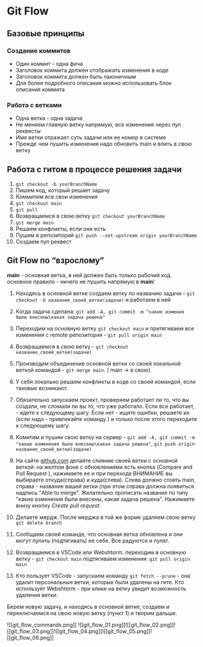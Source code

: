 # Git Flow

## Базовые принципы
### Создание коммитов
- Один коммит - одна фича
- Заголовок коммита должен отображать изменения в коде
- Заголовок коммита должен быть лаконичным
- Для более подробного описания можно использовать блок описания коммита

### Работа с ветками
- Одна ветка - одна задача
- Не меняем главную ветку напрямую, все изменения через пул реквесты
- Имя ветки отражает суть задачи или ее номер в системе
- Прежде чем пушить изменения надо обновить main и влить в свою ветку

## Работа с гитом в процессе решения задачи
1. `git checkout -b yourBranchName`
2. Пишем код, который решает задачу
3. Коммитим все свои изменения
4. `git checkout main`
5. `git pull`
6. Возвращаемся в свою ветку `git checkout yourBranchName`
7. `git merge main`
8. Решаем конфликты, если они есть
9. Пушим в репозиторий `git push --set-upstream origin yourBranchName`
10. Создаем пул реквест

## Git Flow  по “взрослому”

**main** - основная ветка,  в ней должен быть только рабочий код.
основное правило - ничего не пушить напрямую в  **main**!

1. Находясь в основной ветке создаем ветку по названию задачи -  `git checkout -b название_своей_ветки(задачи)` и работаем в ней

2. Когда задача сделана:  `git add -A, git commit -m "какие измения были внесены\какая задача решена"`

3. Переходим на основную ветку `git checkout main` и притягиваем все изменения с remote репозитория  - `git pull origin main`

4. Возвращаемся в свою ветку - `git checkout название_своей_ветки(задачи)`

5. Производим объединение основной ветки со своей локальной веткой командой - `git merge main`. ( main -> в свою)

6. У себя локально решаем конфликты в коде со своей командой, если таковые возникают.

7. Обязательно запускаем проект, проверяем работает ли то, что вы создали, не сломали ли вы то, что уже работало. Если все работает, -  идете к следующему шагу. Если нет - ищите ошибки, решаете их (если надо - привлекайте команду ) и только после этого переходите к следующему шагу.

8. Комитим и пушим свою ветку на сервер -  `git add -A, git commit -m "какие изменения были внесены\какая задача решена"`,  `git push origin название_своей_ветки(задачи)`

9. На сайте [github.com](http://github.com/) делайте слияние своей ветки с основной веткой:  на желтом фоне с обновлениями есть кнопка (Compare and Pull Request ), нажимаете ее и при переходе ВНИМАНИЕ вы выбираете откуда(справа) и куда(слева). Слева должно стоять main, справа - название вашей ветки (при этом справа должна появиться надпись "Able to merge". Желательно прописать  название по типу "какие изменения были внесены, какая задача решена". Нажимаете внизу кнопку *Create pull request*.

10. Делаете мердж. После мерджа в той же форме удаляем свою ветку `git delete branch`

11. Сообщаем своей команде, что основная ветка обновлена и они могут пулить (подтягивать) ее себе. Все радуются и пулят.

12. Возвращаемся в VSCode или Webshtorm. переходим в основную ветку - `git checkout main` подтягиваем изменения: `git pull origin main`

13. Кто пользует VSCode - запускаем команду `git fetch --prune` - она удалит персональные ветки, которые были удалены на гите. Кто использует Webshtorm - при клике на ветку увидит возможность удаления ветки.

Берем новую задачу, и находясь в основной ветке, создаем и переключаемся на свою новую ветку (пункт 1) и творим дальше.

![[git_flow_commands.png]]
![[git_flow_01.png]]![[git_flow_02.png]]![[git_flow_03.png]]![[git_flow_04.png]]![[git_flow_05.png]]![[git_flow_06.png]]


